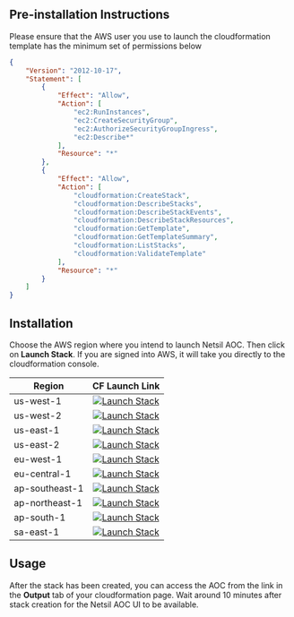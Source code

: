 ## Pre-installation Instructions
Please ensure that the AWS user you use to launch the cloudformation template has the minimum set of permissions below
    
```json
{
    "Version": "2012-10-17",
    "Statement": [
        {
            "Effect": "Allow",
            "Action": [
                "ec2:RunInstances",
                "ec2:CreateSecurityGroup",
                "ec2:AuthorizeSecurityGroupIngress",
                "ec2:Describe*"
            ],
            "Resource": "*"
        },
        {
            "Effect": "Allow",
            "Action": [
                "cloudformation:CreateStack",
                "cloudformation:DescribeStacks",
                "cloudformation:DescribeStackEvents",
                "cloudformation:DescribeStackResources",
                "cloudformation:GetTemplate",
                "cloudformation:GetTemplateSummary",
                "cloudformation:ListStacks",
                "cloudformation:ValidateTemplate"
            ],
            "Resource": "*"
        }
    ]
}
```

## Installation
Choose the AWS region where you intend to launch Netsil AOC. Then click on **Launch Stack**. If you are signed into AWS, it will take you directly to the cloudformation console.
    
| Region    | CF Launch Link                                                                                                                                                                                                                                             |
| --------- | :-----------------------------:                                                                                                                                                                                                                                          |
| us-west-1 | [![Launch Stack](https://s3.amazonaws.com/cloudformation-examples/cloudformation-launch-stack.png)](https://console.aws.amazon.com/cloudformation/home?region=us-west-1#/stacks/new?templateURL=https://s3.amazonaws.com/downloads.netsil.io/specs/stable/netsil-cloudformation.json) |
| us-west-2 | [![Launch Stack](https://s3.amazonaws.com/cloudformation-examples/cloudformation-launch-stack.png)](https://console.aws.amazon.com/cloudformation/home?region=us-west-2#/stacks/new?templateURL=https://s3.amazonaws.com/downloads.netsil.io/specs/stable/netsil-cloudformation.json) |
| us-east-1 | [![Launch Stack](https://s3.amazonaws.com/cloudformation-examples/cloudformation-launch-stack.png)](https://console.aws.amazon.com/cloudformation/home?region=us-east-1#/stacks/new?templateURL=https://s3.amazonaws.com/downloads.netsil.io/specs/stable/netsil-cloudformation.json) |
| us-east-2 | [![Launch Stack](https://s3.amazonaws.com/cloudformation-examples/cloudformation-launch-stack.png)](https://console.aws.amazon.com/cloudformation/home?region=us-east-2#/stacks/new?templateURL=https://s3.amazonaws.com/downloads.netsil.io/specs/stable/netsil-cloudformation.json) |
| eu-west-1 | [![Launch Stack](https://s3.amazonaws.com/cloudformation-examples/cloudformation-launch-stack.png)](https://console.aws.amazon.com/cloudformation/home?region=eu-west-1#/stacks/new?templateURL=https://s3.amazonaws.com/downloads.netsil.io/specs/stable/netsil-cloudformation.json) |
| eu-central-1 | [![Launch Stack](https://s3.amazonaws.com/cloudformation-examples/cloudformation-launch-stack.png)](https://console.aws.amazon.com/cloudformation/home?region=eu-central-1#/stacks/new?templateURL=https://s3.amazonaws.com/downloads.netsil.io/specs/stable/netsil-cloudformation.json) |
| ap-southeast-1 | [![Launch Stack](https://s3.amazonaws.com/cloudformation-examples/cloudformation-launch-stack.png)](https://console.aws.amazon.com/cloudformation/home?region=ap-southeast-1#/stacks/new?templateURL=https://s3.amazonaws.com/downloads.netsil.io/specs/stable/netsil-cloudformation.json) |
| ap-northeast-1 | [![Launch Stack](https://s3.amazonaws.com/cloudformation-examples/cloudformation-launch-stack.png)](https://console.aws.amazon.com/cloudformation/home?region=ap-northeast-1#/stacks/new?templateURL=https://s3.amazonaws.com/downloads.netsil.io/specs/stable/netsil-cloudformation.json) |
| ap-south-1 | [![Launch Stack](https://s3.amazonaws.com/cloudformation-examples/cloudformation-launch-stack.png)](https://console.aws.amazon.com/cloudformation/home?region=ap-south-1#/stacks/new?templateURL=https://s3.amazonaws.com/downloads.netsil.io/specs/stable/netsil-cloudformation.json) |
| sa-east-1 | [![Launch Stack](https://s3.amazonaws.com/cloudformation-examples/cloudformation-launch-stack.png)](https://console.aws.amazon.com/cloudformation/home?region=sa-east-1#/stacks/new?templateURL=https://s3.amazonaws.com/downloads.netsil.io/specs/stable/netsil-cloudformation.json) |

## Usage
After the stack has been created, you can access the AOC from the link in the **Output** tab of your cloudformation page. 
Wait around 10 minutes after stack creation for the Netsil AOC UI to be available.
